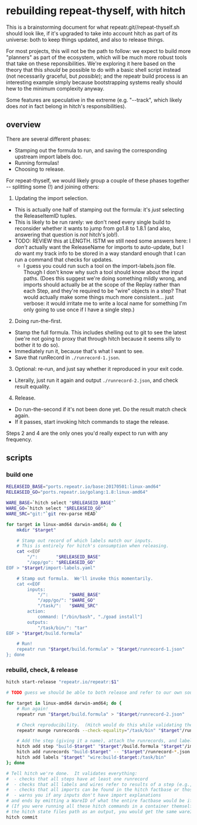 rebuilding repeat-thyself, with hitch
=====================================

This is a brainstorming document for what repeatr.git//repeat-thyself.sh should look like,
if it's upgraded to take into account hitch as part of its universe: both to keep
things updated, and also to release things.

For most projects, this will not be the path to follow: we expect to build more
"planners" as part of the ecosystem, which will be much more robust tools that
take on these reponsibilities.
We're exploring it here based on the theory that this *should* be possible to
do with a basic shell script instead (not necessarily graceful, but *possible*);
and the repeatr build process is an interesting example simply because bootstrapping
systems really should hew to the minimum complexity anyway.

Some features are speculative in the extreme (e.g. "--track", which likely
does *not* in fact belong in hitch's responsibilities).


overview
--------

There are several different phases:

- Stamping out the formula to run, and saving the corresponding upstream import labels doc.
- Running formulas!
- Choosing to release.

For repeat-thyself, we would likely group a couple of these phases together -- splitting some (!) and joining others:

1. Updating the import selection.
  - This is actually one half of stamping out the formula: it's *just* selecting the ReleaseItemID tuples.
  - This is likely to be run rarely: we don't need every single build to reconsider whether it wants to jump from go1.8 to 1.8.1 (and also, answering that question is *not* hitch's job!).
  - TODO: REVIEW this at LENGTH.  ISTM we still need some answers here: I *don't* actually want the ReleaseName for imports to auto-update, but I *do* want my track info to be stored in a way standard enough that I can run a command that checks for updates.
    - I guess you could run such a tool on the import-labels.json file.  Though I don't know why such a tool should know about the input paths.  (Does this suggest we're doing something mildly wrong, and imports should actually be at the scope of the Replay rather than each Step, and they're required to be "wire" objects in a step?  That would actually make some things much more consistent... just verbose: it would irritate me to write a local name for something I'm only going to use once if I have a single step.)

2. Doing run-the-first.
  - Stamp the full formula.  This includes shelling out to git to see the latest (we're not going to proxy that through hitch because it seems silly to bother it to do so).
  - Immediately run it, because that's what I want to see.
  - Save that runRecord in `./runrecord-1.json`.

3. Optional: re-run, and just say whether it reproduced in your exit code.
  - Literally, just run it again and output `./runrecord-2.json`, and check result equality.

4. Release.
  - Do run-the-second if it's not been done yet.  Do the result match check again.
  - If it passes, start invoking hitch commands to stage the release.

Steps 2 and 4 are the only ones you'd really expect to run with any frequency.


scripts
-------

### build one

```bash
RELEASEID_BASE="ports.repeatr.io/base:20170501:linux-amd64"
RELEASEID_GO="ports.repeatr.io/golang:1.8:linux-amd64"

WARE_BASE=`hitch select "$RELEASEID_BASE"`
WARE_GO=`hitch select "$RELEASEID_GO"`
WARE_SRC="git:"`git rev-parse HEAD`

for target in linux-amd64 darwin-amd64; do {
	mkdir "$target"

	# Stamp out record of which labels match our inputs.
	# This is entirely for hitch's consumption when releasing.
	cat <<EOF
		"/":       "$RELEASEID_BASE"
		"/app/go": "$RELEASEID_GO"
EOF > "$target/import-labels.yaml"

	# Stamp out formula.  We'll invoke this momentarily.
	cat <<EOF
		inputs:
			"/":        "$WARE_BASE"
			"/app/go/":	"$WARE_GO"
			"/task/":   "$WARE_SRC"
		action:
			command: ["/bin/bash", "./goad install"]
		outputs:
			"/task/bin/": "tar"
EOF > "$target/build.formula"

	# Run!
	repeatr run "$target/build.formula" > "$target/runrecord-1.json"
}; done
```

### rebuild, check, & release

```bash
hitch start-release "repeatr.io/repeatr:$1"

# TODO guess we should be able to both release and refer to our own source, shouldn't we?

for target in linux-amd64 darwin-amd64; do {
	# Run again!
	repeatr run "$target/build.formula" > "$target/runrecord-2.json"

	# Check reproducibility.  (Hitch would do this while validating the release too.)
	repeatr munge runrecords --check-equality="/task/bin" "$target"/runrecord-{1,2}.json

	# Add the step (giving it a name), attach the runrecords, and label the final product.
	hitch add step "build-$target" "$target"/build.formula "$target"/import-labels.yaml
	hitch add runrecords "build-$target" -- "$target"/runrecord-*.json
	hitch add labels "$target" "wire:build-$target:/task/bin"
}; done

# Tell hitch we're done.  It validates everything:
#  - checks that all steps have at least one runrecord
#  - checks that all labels and wires refer to results of a step (e.g., no dangling names) (and if there's more than one runrecord for a step, that the results are identical)
#  - checks that all imports can be found in the hitch factbase or those wires to other steps (and resolving those to hashes matches what's actually pinned in the formulas)
#  - warns you if any inputs don't have import explanations
# and ends by emitting a WareID of what the entire factbase would be if you saved it now.
# (If you were running all these hitch commands in a container themself, and had
# the hitch state files path as an output, you would get the same wareID.)
hitch commit
```
